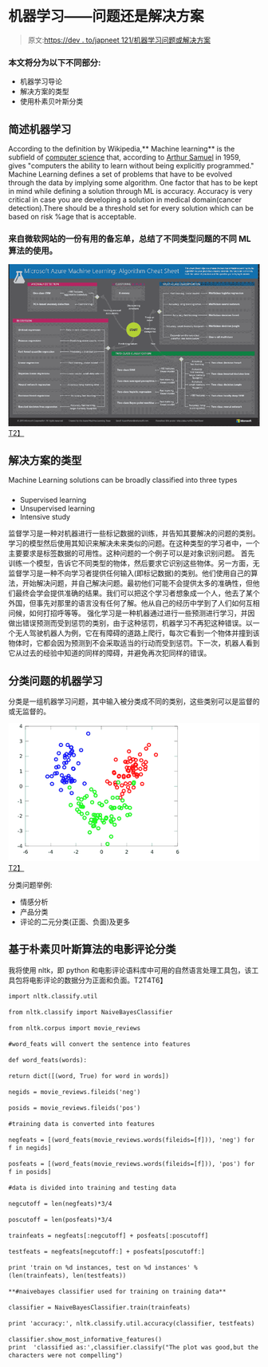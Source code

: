 # 机器学习——问题还是解决方案

> 原文:[https://dev . to/japneet 121/机器学习问题或解决方案](https://dev.to/japneet121/machine-learning-a-problem-or-solution)

### 本文将分为以下不同部分:

*   机器学习导论
*   解决方案的类型
*   使用朴素贝叶斯分类

## **简述机器学习**

According to the definition by Wikipedia,** Machine learning** is the subfield of [computer science](https://en.wikipedia.org/wiki/Computer_science "Computer science") that, according to [Arthur Samuel](https://en.wikipedia.org/wiki/Arthur_Samuel "Arthur Samuel") in 1959, gives "computers the ability to learn without being explicitly programmed."  Machine Learning defines a set of problems that have to be evolved through the data by implying some algorithm. One factor that has to be kept in mind while defining a solution through ML is accuracy. Accuracy is very critical in case you are developing a solution in medical domain(cancer detection).There should be a threshold set for every solution which can be based on risk %age that is acceptable.

### 来自微软网站的一份有用的备忘单，总结了不同类型问题的不同 ML 算法的使用。

[![](img/333b7e3bf170801a601f34ece43bacae.png)T2】](https://2.bp.blogspot.com/-xf-9_wVJzc0/WUZw8z43-NI/AAAAAAAABlQ/bvC5rZblonUuwBrS36gE7NCikZ2etcu8gCLcBGAs/s1600/ML_problems.png)

## 解决方案的类型

Machine Learning solutions can be broadly classified into three types 

### 

*   Supervised learning
*   Unsupervised learning
*   Intensive study

监督学习是一种对机器进行一些标记数据的训练，并告知其要解决的问题的类别。学习的模型然后使用其知识来解决未来类似的问题。在这种类型的学习者中，一个主要要求是标签数据的可用性。这种问题的一个例子可以是对象识别问题。 首先训练一个模型，告诉它不同类型的物体，然后要求它识别这些物体。另一方面，无监督学习是一种不向学习者提供任何输入(即标记数据)的类别。他们使用自己的算法，开始解决问题，并自己解决问题。最初他们可能不会提供太多的准确性，但他们最终会学会提供准确的结果。我们可以把这个学习者想象成一个人，他去了某个外国，但事先对那里的语言没有任何了解。他从自己的经历中学到了人们如何互相问候，如何打招呼等等。 强化学习是一种机器通过进行一些预测进行学习，并因做出错误预测而受到惩罚的类别，由于这种惩罚，机器学习不再犯这种错误。以一个无人驾驶机器人为例，它在有障碍的道路上爬行，每次它看到一个物体并撞到该物体时，它都会因为预测到不会采取适当的行动而受到惩罚。下一次，机器人看到它从过去的经验中知道的同样的障碍，并避免再次犯同样的错误。

## 分类问题的机器学习

分类是一组机器学习问题，其中输入被分类成不同的类别，这些类别可以是监督的或无监督的。

[![](img/32ef56216fab2f4ed5dd47715e19f8e6.png)T2】](https://1.bp.blogspot.com/-bFNOwGlrJLI/WUaVHAfs15I/AAAAAAAABlg/-S2D8WFACOQEmwF9z-DoJYtUHSuUDWtvwCLcBGAs/s1600/classification.png)

分类问题举例:

*   情感分析
*   产品分类
*   评论的二元分类(正面、负面)及更多

## 基于朴素贝叶斯算法的电影评论分类

我将使用 nltk，即 python 和电影评论语料库中可用的自然语言处理工具包，该工具包将电影评论的数据分为正面和负面。T2T4T6】

```
import nltk.classify.util

from nltk.classify import NaiveBayesClassifier

from nltk.corpus import movie_reviews

#word_feats will convert the sentence into features

def word_feats(words):

return dict([(word, True) for word in words])

negids = movie_reviews.fileids('neg')

posids = movie_reviews.fileids('pos')

#training data is converted into features

negfeats = [(word_feats(movie_reviews.words(fileids=[f])), 'neg') for f in negids]

posfeats = [(word_feats(movie_reviews.words(fileids=[f])), 'pos') for f in posids]

#data is divided into training and testing data

negcutoff = len(negfeats)*3/4

poscutoff = len(posfeats)*3/4

trainfeats = negfeats[:negcutoff] + posfeats[:poscutoff]

testfeats = negfeats[negcutoff:] + posfeats[poscutoff:]

print 'train on %d instances, test on %d instances' % (len(trainfeats), len(testfeats))

**#naivebayes classifier used for training on training data**

classifier = NaiveBayesClassifier.train(trainfeats)

print 'accuracy:', nltk.classify.util.accuracy(classifier, testfeats)

classifier.show_most_informative_features()
print  'classified as:',classifier.classify("The plot was good,but the characters were not compelling")

```